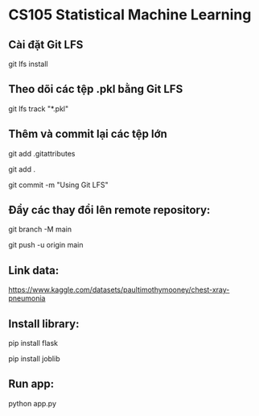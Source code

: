 # CS105 Statistical Machine Learning

## Cài đặt Git LFS
git lfs install

## Theo dõi các tệp .pkl bằng Git LFS
git lfs track "*.pkl"

## Thêm và commit lại các tệp lớn
git add .gitattributes

git add .

git commit -m "Using Git LFS"

## Đẩy các thay đổi lên remote repository:
git branch -M main

git push -u origin main


## Link data: 
https://www.kaggle.com/datasets/paultimothymooney/chest-xray-pneumonia

## Install library:
pip install flask

pip install joblib

## Run app:
python app.py



